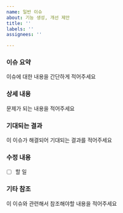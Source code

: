 ```yaml
---
name: 일반 이슈
about: 기능 생성, 개선 제안
title: ''
labels: ''
assignees: ''

---
```


### 이슈 요약
이슈에 대한 내용을 간단하게 적어주세요

### 상세 내용
문제가 되는 내용을 적어주세요

### 기대되는 결과
이 이슈가 해결되어 기대되는 결과를 적어주세요

### 수정 내용
- [ ] 할 일

### 기타 참조
이 이슈와 관련해서 참조해야할 내용을 적어주세요

